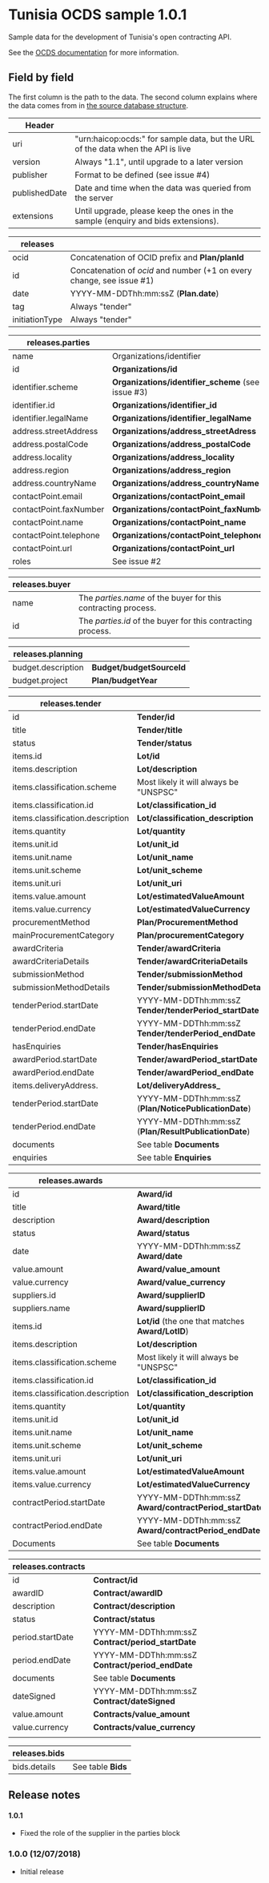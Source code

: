 # Tunisia OCDS sample 1.0.1

Sample data for the development of Tunisia's open contracting API.

See the [OCDS documentation](http://standard.open-contracting.org/latest/en/) for more information.

## Field by field

The first column is the path to the data. The second column explains where the data comes from in [the source database structure](https://docs.google.com/spreadsheets/d/1vUfAmisUp4_Knbs33-SfVDPCX7nZZPd-8VVwI5cOX2c/edit).

| Header        |                                                                                  |
| ------------- | -------------------------------------------------------------------------------- |
| uri           | "urn:haicop:ocds:" for sample data, but the URL of the data when the API is live |
| version       | Always "1.1", until upgrade to a later version                                   |
| publisher     | Format to be defined (see issue #4)                                              |
| publishedDate | Date and time when the data was queried from the server                          |
| extensions    | Until upgrade, please keep the ones in the sample (enquiry and bids extensions). |

| releases       |                                                                       |
| -------------- | --------------------------------------------------------------------- |
| ocid           | Concatenation of OCID prefix and **Plan/planId**                      |
| id             | Concatenation of *ocid* and number (+1 on every change, see issue #1) |
| date           | YYYY-MM-DDThh:mm:ssZ (**Plan.date**)                                  |
| tag            | Always "tender"                                                       |
| initiationType | Always "tender"                                                       |

| releases.parties       |                                                    |
| ---------------------- | -------------------------------------------------- |
| name                   | Organizations/identifier                           |
| id                     | **Organizations/id**                               |
| identifier.scheme      | **Organizations/identifier_scheme** (see issue #3) |
| identifier.id          | **Organizations/identifier_id**                    |
| identifier.legalName   | **Organizations/identifier_legalName**             |
| address.streetAddress  | **Organizations/address_streetAdress**             |
| address.postalCode     | **Organizations/address_postalCode**               |
| address.locality       | **Organizations/address_locality**                 |
| address.region         | **Organizations/address_region**                   |
| address.countryName    | **Organizations/address_countryName**              |
| contactPoint.email     | **Organizations/contactPoint_email**               |
| contactPoint.faxNumber | **Organizations/contactPoint_faxNumber**           |
| contactPoint.name      | **Organizations/contactPoint_name**                |
| contactPoint.telephone | **Organizations/contactPoint_telephone**           |
| contactPoint.url       | **Organizations/contactPoint_url**                 |
| roles                  | See issue #2                                       |

| releases.buyer |                                                               |
| -------------- | ------------------------------------------------------------- |
| name           | The *parties.name* of the buyer for this contracting process. |
| id             | The *parties.id* of the buyer for this contracting process.   |


| releases.planning  |                           |
| ------------------ | ------------------------- |
| budget.description | **Budget/budgetSourceId** |
| budget.project     | **Plan/budgetYear**       |

| releases.tender                  |                                                        |
| -------------------------------- | ------------------------------------------------------ |
| id                               | **Tender/id**                                          |
| title                            | **Tender/title**                                       |
| status                           | **Tender/status**                                      |
| items.id                         | **Lot/id**                                             |
| items.description                | **Lot/description**                                    |
| items.classification.scheme      | Most likely it will always be "UNSPSC"                 |
| items.classification.id          | **Lot/classification_id**                              |
| items.classification.description | **Lot/classification_description**                     |
| items.quantity                   | **Lot/quantity**                                       |
| items.unit.id                    | **Lot/unit_id**                                        |
| items.unit.name                  | **Lot/unit_name**                                      |
| items.unit.scheme                | **Lot/unit_scheme**                                    |
| items.unit.uri                   | **Lot/unit_uri**                                       |
| items.value.amount               | **Lot/estimatedValueAmount**                           |
| items.value.currency             | **Lot/estimatedValueCurrency**                         |
| procurementMethod                | **Plan/ProcurementMethod**                             |
| mainProcurementCategory          | **Plan/procurementCategory**                           |
| awardCriteria                    | **Tender/awardCriteria**                               |
| awardCriteriaDetails             | **Tender/awardCriteriaDetails**                        |
| submissionMethod                 | **Tender/submissionMethod**                            |
| submissionMethodDetails          | **Tender/submissionMethodDetails**                     |
| tenderPeriod.startDate           | YYYY-MM-DDThh:mm:ssZ **Tender/tenderPeriod_startDate** |
| tenderPeriod.endDate             | YYYY-MM-DDThh:mm:ssZ **Tender/tenderPeriod_endDate**   |
| hasEnquiries                     | **Tender/hasEnquiries**                                |
| awardPeriod.startDate            | **Tender/awardPeriod_startDate**                       |
| awardPeriod.endDate              | **Tender/awardPeriod_endDate**                         |
| items.deliveryAddress.           | **Lot/deliveryAddress_**                               |
| tenderPeriod.startDate           | YYYY-MM-DDThh:mm:ssZ (**Plan/NoticePublicationDate**)  |
| tenderPeriod.endDate             | YYYY-MM-DDThh:mm:ssZ (**Plan/ResultPublicationDate**)  |
| documents                        | See table **Documents**                                |
| enquiries                        | See table **Enquiries**                                |

| releases.awards                  |                                                         |
| -------------------------------- | ------------------------------------------------------- |
| id                               | **Award/id**                                            |
| title                            | **Award/title**                                         |
| description                      | **Award/description**                                   |
| status                           | **Award/status**                                        |
| date                             | YYYY-MM-DDThh:mm:ssZ **Award/date**                     |
| value.amount                     | **Award/value_amount**                                  |
| value.currency                   | **Award/value_currency**                                |
| suppliers.id                     | **Award/supplierID**                                    |
| suppliers.name                   | **Award/supplierID**                                    |
| items.id                         | **Lot/id** (the one that matches **Award/LotID**)       |
| items.description                | **Lot/description**                                     |
| items.classification.scheme      | Most likely it will always be "UNSPSC"                  |
| items.classification.id          | **Lot/classification_id**                               |
| items.classification.description | **Lot/classification_description**                      |
| items.quantity                   | **Lot/quantity**                                        |
| items.unit.id                    | **Lot/unit_id**                                         |
| items.unit.name                  | **Lot/unit_name**                                       |
| items.unit.scheme                | **Lot/unit_scheme**                                     |
| items.unit.uri                   | **Lot/unit_uri**                                        |
| items.value.amount               | **Lot/estimatedValueAmount**                            |
| items.value.currency             | **Lot/estimatedValueCurrency**                          |
| contractPeriod.startDate         | YYYY-MM-DDThh:mm:ssZ **Award/contractPeriod_startDate** |
| contractPeriod.endDate           | YYYY-MM-DDThh:mm:ssZ **Award/contractPeriod_endDate**   |
| Documents                        | See table **Documents**                                 |

| releases.contracts |                                                    |
| ------------------ | -------------------------------------------------- |
| id                 | **Contract/id**                                    |
| awardID            | **Contract/awardID**                               |
| description        | **Contract/description**                           |
| status             | **Contract/status**                                |
| period.startDate   | YYYY-MM-DDThh:mm:ssZ **Contract/period_startDate** |
| period.endDate     | YYYY-MM-DDThh:mm:ssZ **Contract/period_endDate**   |
| documents          | See table **Documents**                            |
| dateSigned         | YYYY-MM-DDThh:mm:ssZ **Contract/dateSigned**       |
| value.amount       | **Contracts/value_amount**                         |
| value.currency     | **Contracts/value_currency**                       |
|                    |                                                    |

| releases.bids |                    |
| ------------- | ------------------ |
| bids.details  | See table **Bids** |

## Release notes

#### 1.0.1

- Fixed the role of the supplier in the parties block

### 1.0.0 (12/07/2018)

- Initial release
